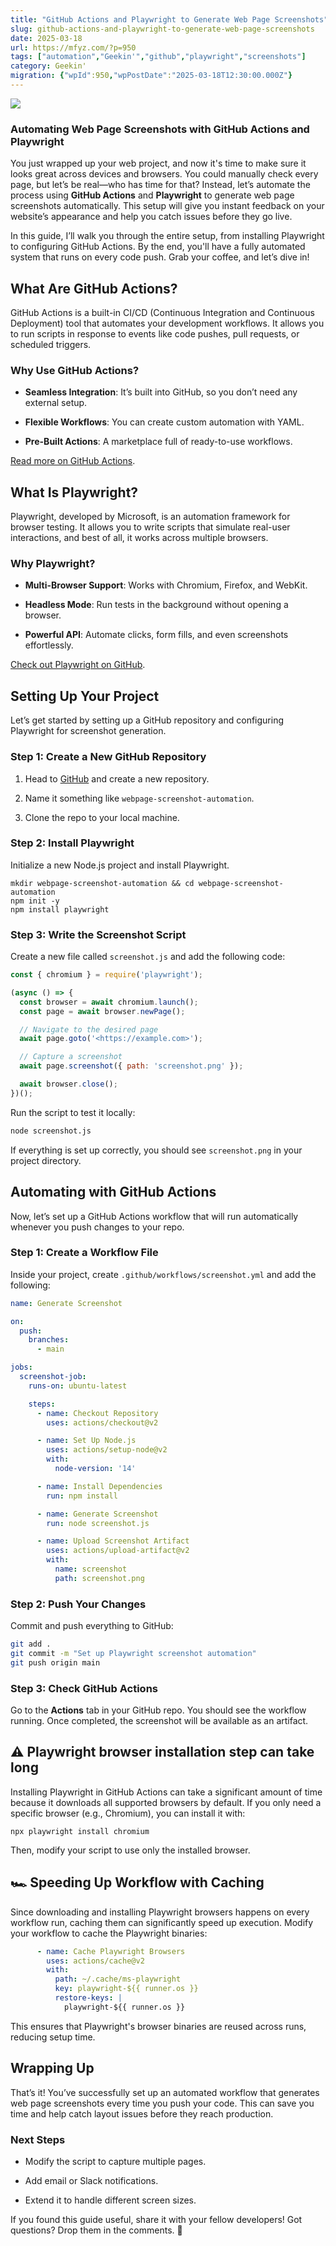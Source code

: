 ```yaml
---
title: "GitHub Actions and Playwright to Generate Web Page Screenshots"
slug: github-actions-and-playwright-to-generate-web-page-screenshots
date: 2025-03-18
url: https://mfyz.com/?p=950
tags: ["automation","Geekin'","github","playwright","screenshots"]
category: Geekin'
migration: {"wpId":950,"wpPostDate":"2025-03-18T12:30:00.000Z"}
---
```


![](/images/archive/en/2025/03/image.png)

### Automating Web Page Screenshots with GitHub Actions and Playwright

You just wrapped up your web project, and now it's time to make sure it looks great across devices and browsers. You could manually check every page, but let’s be real—who has time for that? Instead, let’s automate the process using **GitHub Actions** and **Playwright** to generate web page screenshots automatically. This setup will give you instant feedback on your website’s appearance and help you catch issues before they go live.

In this guide, I’ll walk you through the entire setup, from installing Playwright to configuring GitHub Actions. By the end, you'll have a fully automated system that runs on every code push. Grab your coffee, and let’s dive in!

## What Are GitHub Actions?

GitHub Actions is a built-in CI/CD (Continuous Integration and Continuous Deployment) tool that automates your development workflows. It allows you to run scripts in response to events like code pushes, pull requests, or scheduled triggers.

### Why Use GitHub Actions?

*   **Seamless Integration**: It’s built into GitHub, so you don’t need any external setup.

*   **Flexible Workflows**: You can create custom automation with YAML.

*   **Pre-Built Actions**: A marketplace full of ready-to-use workflows.

[Read more on GitHub Actions](https://docs.github.com/en/actions).

## What Is Playwright?

Playwright, developed by Microsoft, is an automation framework for browser testing. It allows you to write scripts that simulate real-user interactions, and best of all, it works across multiple browsers.

### Why Playwright?

*   **Multi-Browser Support**: Works with Chromium, Firefox, and WebKit.

*   **Headless Mode**: Run tests in the background without opening a browser.

*   **Powerful API**: Automate clicks, form fills, and even screenshots effortlessly.

[Check out Playwright on GitHub](https://github.com/microsoft/playwright).

## Setting Up Your Project

Let’s get started by setting up a GitHub repository and configuring Playwright for screenshot generation.

### Step 1: Create a New GitHub Repository

1.  Head to [GitHub](https://github.com/) and create a new repository.

3.  Name it something like `webpage-screenshot-automation`.

5.  Clone the repo to your local machine.

### Step 2: Install Playwright

Initialize a new Node.js project and install Playwright.

```
mkdir webpage-screenshot-automation && cd webpage-screenshot-automation
npm init -y
npm install playwright

```

### Step 3: Write the Screenshot Script

Create a new file called `screenshot.js` and add the following code:

```js
const { chromium } = require('playwright');

(async () => {
  const browser = await chromium.launch();
  const page = await browser.newPage();

  // Navigate to the desired page
  await page.goto('<https://example.com>');

  // Capture a screenshot
  await page.screenshot({ path: 'screenshot.png' });

  await browser.close();
})();

```

Run the script to test it locally:

```sh
node screenshot.js

```

If everything is set up correctly, you should see `screenshot.png` in your project directory.

## Automating with GitHub Actions

Now, let’s set up a GitHub Actions workflow that will run automatically whenever you push changes to your repo.

### Step 1: Create a Workflow File

Inside your project, create `.github/workflows/screenshot.yml` and add the following:

```yml
name: Generate Screenshot

on:
  push:
    branches:
      - main

jobs:
  screenshot-job:
    runs-on: ubuntu-latest

    steps:
      - name: Checkout Repository
        uses: actions/checkout@v2

      - name: Set Up Node.js
        uses: actions/setup-node@v2
        with:
          node-version: '14'

      - name: Install Dependencies
        run: npm install

      - name: Generate Screenshot
        run: node screenshot.js

      - name: Upload Screenshot Artifact
        uses: actions/upload-artifact@v2
        with:
          name: screenshot
          path: screenshot.png

```

### Step 2: Push Your Changes

Commit and push everything to GitHub:

```sh
git add .
git commit -m "Set up Playwright screenshot automation"
git push origin main

```

### Step 3: Check GitHub Actions

Go to the **Actions** tab in your GitHub repo. You should see the workflow running. Once completed, the screenshot will be available as an artifact.

## ⚠️ Playwright browser installation step can take long

Installing Playwright in GitHub Actions can take a significant amount of time because it downloads all supported browsers by default. If you only need a specific browser (e.g., Chromium), you can install it with:

```
npx playwright install chromium

```

Then, modify your script to use only the installed browser.

## 🏎️ Speeding Up Workflow with Caching

Since downloading and installing Playwright browsers happens on every workflow run, caching them can significantly speed up execution. Modify your workflow to cache the Playwright binaries:

```yml
      - name: Cache Playwright Browsers
        uses: actions/cache@v2
        with:
          path: ~/.cache/ms-playwright
          key: playwright-${{ runner.os }}
          restore-keys: |
            playwright-${{ runner.os }}

```

This ensures that Playwright's browser binaries are reused across runs, reducing setup time.

## Wrapping Up

That’s it! You’ve successfully set up an automated workflow that generates web page screenshots every time you push your code. This can save you time and help catch layout issues before they reach production.

### Next Steps

*   Modify the script to capture multiple pages.

*   Add email or Slack notifications.

*   Extend it to handle different screen sizes.

If you found this guide useful, share it with your fellow developers! Got questions? Drop them in the comments. 🚀